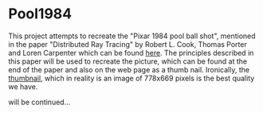 Pool1984
========

This project attempts to recreate the "Pixar 1984 pool ball shot", mentioned in the paper "Distributed
Ray Tracing" by Robert L. Cook, Thomas Porter and Loren Carpenter which can be found [here](https://graphics.pixar.com/library/DistributedRayTracing/). The principles described in this paper will be used to recreate the picture, 
which can be found at the end of the paper and also on the web page as a thumb nail. Ironically, the
[thumbnail](http://graphics.pixar.com/library/DistributedRayTracing/thumbNail.png), which in reality is an image of 778x669 pixels is the best quality we have.


will be continued...

